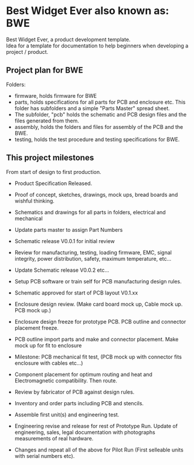 # Best Widget Ever also known as: BWE
Best Widget Ever, a product development template.  
Idea for a template for documentation to help beginners when developing a project / product.

## Project plan for BWE

Folders: 
- firmware, holds firmware for BWE
- parts, holds specifications for all parts for PCB and enclosure etc. This folder has subfolders and a simple "Parts Master" spread sheet.
- The subfolder, "pcb" holds the schematic and PCB design files and the files generated from them.
- assembly, holds the folders and files for assembly of the PCB and the BWE.
- testing, holds the test procedure and testing specifications for BWE.

## This project milestones
From start of design to first production.
- Product Specification Released.
- Proof of concept, sketches, drawings, mock ups, bread boards and wishful thinking.
- Schematics and drawings for all parts in folders, electrical and mechanical 
- Update parts master to assign Part Numbers
- Schematic release V0.0.1 for initial review
- Review for manufacturing, testing, loading firmware, EMC, signal integrity, power distribution, safety, maximum temperature, etc...
- Update Schematic release V0.0.2 etc...
- Setup PCB software or train self for PCB manufacturing design rules.

- Schematic approved for start of PCB layout V0.1.xx 
- Enclosure design review. (Make card board mock up, Cable mock up. PCB mock up.) 
- Enclosure design freeze for prototype PCB. PCB outline and connector placement freeze.
- PCB outline import parts and make and connector placement. Make mock up for fit to enclosure
- Milestone: PCB mechanical fit test, (PCB mock up with connector fits enclosure with cables etc...)
- Component placement for optimum routing and heat and Electromagnetic compatibility.  Then route.
- Review by fabricator of PCB against design rules.
- Inventory and order parts including PCB and stencils.
- Assemble first unit(s) and engineering test.
- Engineering revise and release for rest of Prototype Run. Update of engineering, sales, legal documentation with photographs measurements of real hardware.
- Changes and repeat all of the above for Pilot Run (First selleable units with serial numbers etc).
